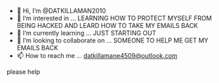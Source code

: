 - 👋 Hi, I’m @DATKILLAMAN2010
- 👀 I’m interested in ... LEARNING HOW TO PROTECT MYSELF FROM BEING HACKED AND LEARD HOW TO TAKE MY EMAILS BACK
- 🌱 I’m currently learning ... JUST STARTING OUT 
- 💞️ I’m looking to collaborate on ... SOMEONE TO HELP ME GET MY EMAILS BACK 
- 📫 How to reach me ... datkillamane4509@outlook.com

<!---
DATKILLAMAN2010/DATKILLAMAN2010 is a ✨ special ✨ repository because its `README.md` (this file) appears on your GitHub profile.
You can click the Preview link to take a look at your changes.
--->
please help
